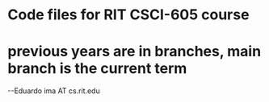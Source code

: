# Code files for RIT CSCI-605 course

# previous years are in branches, main branch is the current term

--Eduardo
ima AT cs.rit.edu
